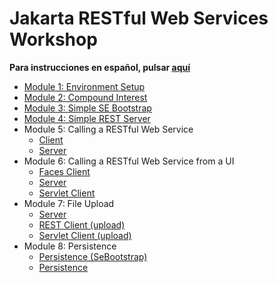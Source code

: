 # Jakarta RESTful Web Services Workshop

**Para instrucciones en español, pulsar [aquí](README_ES.md)**

* [Module 1: Environment Setup](mod_01_environment_setup/README.md)
* [Module 2: Compound Interest](mod_02_compoundinterest_participant/README.md)
* [Module 3: Simple SE Bootstrap](mod_03_restsebootstrap_participant/README.md)
* [Module 4: Simple REST Server](mod_04_restserver_participant/README.md)
* Module 5: Calling a RESTful Web Service
   -  [Client](mod_05_restclient_participant/README.md)
   -  [Server](mod_05_restserver/README.md)
* Module 6: Calling a RESTful Web Service from a UI
   - [Faces Client](mod_06_jsfclient_participant/README.md)
   - [Server](mod_06_restserver/README.md)
   - [Servlet Client](mod_06_servletclient_participant/README.md)
* Module 7: File Upload
   - [Server](mod_07_multipart_server_participant/README.md)
   - [REST Client (upload)](mod_07_restclientupload_participant/README.md)
   - [Servlet Client (upload)](mod_07_servletclientmultipart_participant/README.md)
* Module 8: Persistence
   - [Persistence (SeBootstrap)](mod_08_JPA_RestSeBootstrap_participant/README.md)
   - [Persistence](mod_08_JPA_Server_participant/README.md)
